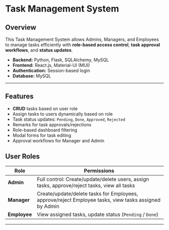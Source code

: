 # Task Management System
## Overview
This Task Management System allows Admins, Managers, and Employees to manage tasks efficiently with **role-based access control**, **task approval workflows**, and **status updates**.  

- **Backend:** Python, Flask, SQLAlchemy, MySQL  
- **Frontend:** React.js, Material-UI (MUI)  
- **Authentication:** Session-based login  
- **Database:** MySQL  

---

## Features
- **CRUD** tasks based on user role
- Assign tasks to users dynamically based on role
- Task status updates: `Pending`, `Done`, `Approved`, `Rejected`
- Remarks for task approvals/rejections
- Role-based dashboard filtering
- Modal forms for task editing
- Approval workflows for Manager and Admin


## User Roles
| Role    | Permissions |
|---------|-------------|
| **Admin** | Full control: Create/update/delete users, assign tasks, approve/reject tasks, view all tasks |
| **Manager** | Create/update/delete tasks for Employees, approve/reject Employee tasks, view tasks assigned by Admin |
| **Employee** | View assigned tasks, update status (`Pending` / `Done`) |

---

